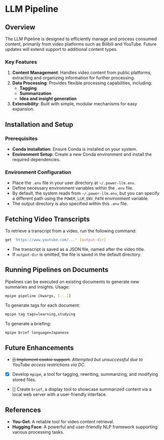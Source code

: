 # LLM Pipeline

## Overview

The LLM Pipeline is designed to efficiently manage and process consumed content, primarily from video platforms such as Bilibili and YouTube. Future updates will extend support to additional content types.

### Key Features

1. **Content Management**: Handles video content from public platforms, extracting and organizing information for further processing.
2. **Data Processing**: Provides flexible processing capabilities, including:
   - **Tagging**
   - **Summarization**
   - **Idea and insight generation**
3. **Extensibility**: Built with simple, modular mechanisms for easy expansion.

## Installation and Setup

### Prerequisites
- **Conda Installation**: Ensure Conda is installed on your system.
- **Environment Setup**: Create a new Conda environment and install the required dependencies.

### Environment Configuration
- Place the `.env` file in your user directory at `~/.power-llm.env`.
- Define necessary environment variables within the `.env` file.
- By default, the system reads from `~/.power-llm.env`, but you can specify a different path using the `POWER_LLM_ENV_PATH` environment variable.
- The output directory is also specified within this `.env` file.

## Fetching Video Transcripts

To retrieve a transcript from a video, run the following command:

```bash
get 'https://www.youtube.com/...' [output-dir]
```

- The transcript is saved as a JSON file, named after the video title.
- If `output-dir` is omitted, the file is saved in the default directory.

## Running Pipelines on Documents

Pipelines can be executed on existing documents to generate new summaries and insights. Usage:

```bash
mpipe pipeline [kwargs, [...]]
```

To generate tags for each document:

```bash
mpipe tag tags=learning,studying
```

To generate a briefing:

```bash
mpipe brief language=Japanese
```

## Future Enhancements

- ~~[] Implement cookie support.~~ *Attempted but unsuccessful due to YouTube access restrictions via DC.*
- [x] Develop `mpipe`, a tool for tagging, rewriting, summarizing, and modifying stored files.
- [] Create `brief`, a display tool to showcase summarized content via a local web server with a user-friendly interface.

## References

- **You-Get**: A reliable tool for video content retrieval.
- **Hugging Face**: A powerful and user-friendly NLP framework supporting various processing tasks.
